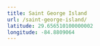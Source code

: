 ```yaml
---
title: Saint George Island
url: /saint-george-island/
latitude: 29.656510100000002
longitude: -84.8809064
---
```

